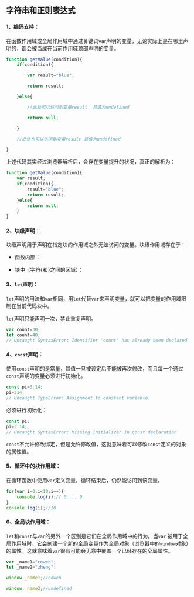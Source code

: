 ## 字符串和正则表达式

#### 1、编码支持：

在函数作用域或全局作用域中通过关键词var声明的变量，无论实际上是在哪里声明的，都会被当成在当前作用域顶部声明的变量。

```javascript
function getValue(condition){
    if(condition){

        var result="blue";

        return result;

    }else{

        //此处可以访问到变量result  其值为undefined

        return null;

    }

    //此处也可以访问到变量result 其值为undefined

}
```

上述代码其实经过浏览器解析后，会存在变量提升的状况，真正的解析为：

```javascript
function getValue(condition){
    var result;
    if(condition){
        result="blue";
        return result;        
    }else{
        return null;
    }
}
```

#### 2、块级声明：

块级声明用于声明在指定块的作用域之外无法访问的变量。块级作用域存在于：

- 函数内部：

- 块中（字符{和}之间的区域）：

#### 3、`let`声明：

`let`声明的用法和`var`相同，用`let`代替`var`来声明变量，就可以把变量的作用域限制在当前代码块中。

`let`声明只能声明一次，禁止重复声明。

```javascript
var count=30;
let count=40;
// Uncaught SyntaxError: Identifier 'count' has already been declared
```

#### 4、`const`声明：

使用`const`声明的是常量，其值一旦被设定后不能被再次修改，而且每一个通过`const`声明的变量必须进行初始化。

```javascript
const pi=3.14;
pi=314;
// Uncaught TypeError: Assignment to constant variable.
```

必须进行初始化：

```javascript
const pi;
pi=3.14;
// Uncaught SyntaxError: Missing initializer in const declaration
```

`const`不允许修改绑定，但是允许修改值，这就意味着可以修改`const`定义的对象的属性值。

#### 5、循环中的块作用域：

在循环函数中使用`var`定义变量，循环结束后，仍然能访问到该变量。

```javascript
for(var i=0;i<10;i++){
    console.log(i);// 0 ... 9    
}
console.log(i);//10
```

#### 6、全局块作用域：

`let`和`const`与`var`的另外一个区别是它们在全局作用域中的行为。当`var` 被用于全局作用域时，它会创建一个新的全局变量作为全局对象（浏览器中的`window`对象）的属性。这就意味着`var`很有可能会无意中覆盖一个已经存在的全局属性。

```javascript
var _name1="cowen";
let _name2="zheng";

window._name1;//cowen

window._name2;//undefined
```
